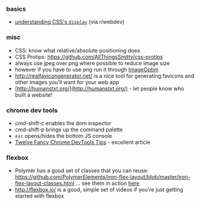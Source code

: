 ### basics
* [understanding CSS's `display`][1] (via r/webdev)

[1]: https://www.chenhuijing.com/blog/how-well-do-you-know-display/

### misc

* CSS: know what relative/absolute positioning does
* CSS Protips: https://github.com/AllThingsSmitty/css-protips
* always use jpeg over png where possible to reduce image size
* however if you have to use png run it through [ImageOptim](https://imageoptim.com)
* http://realfavicongenerator.net/ is a nice tool for generating favicons and other images you'll want for your web app
* [http://humanstxt.org/](http://humanstxt.org/) - let people know who built a website!

### chrome dev tools
* cmd-shift-c enables the dom inspector
* cmd-shift-p brings up the command palette
* `esc` opens/hides the bottom JS console
* [Twelve Fancy Chrome DevTools Tips](https://hackernoon.com/twelve-fancy-chrome-devtools-tips-dc1e39d10d9d) - excellent article

### flexbox
* Polymer has a good set of classes that you can reuse: https://github.com/PolymerElements/iron-flex-layout/blob/master/iron-flex-layout-classes.html ... see them in action [here](https://elements.polymer-project.org/guides/flex-layout)
* http://flexbox.io/ is a good, simple set of videos if you're just getting started with flexbox
